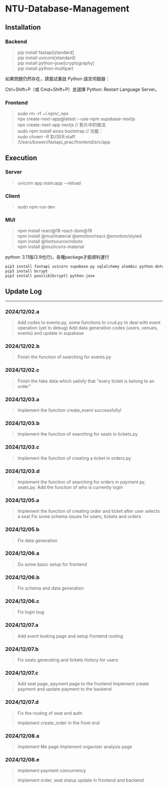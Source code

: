 # NTU-Database-Management

## Installation

### **Backend**

> pip install fastapi[standard]  
> pip install uvicorn[standard]  
> pip install python-jose[cryptography]  
> pip install python-multipart  

如果問題仍然存在，請嘗試重啟 Python 語言伺服器：

Ctrl+Shift+P（或 Cmd+Shift+P）並選擇 Python: Restart Language Server。

### **Frontend**

> sudo rm -rf ~/.npm/_npx  
> npx create-next-app@latest --use-npm supabase-nextjs  
> npx create-next-app nextjs // 影片中的做法  
> sudo npm install axios bootstrap // 功能：  
> sudo chown -R $USER:staff /Users/bowen/fastapi_prac/frontend/src/app  

## Execution

### **Server**

> uvicorn app.main:app --reload

### **Client**

> sudo npm run dev

### **MUI**

> npm install react@18 react-dom@18  
> npm install @mui/material @emotion/react @emotion/styled  
> npm install @fontsource/roboto  
> npm install @mui/icons-material  

python: 3.11版(3.9也行)，各種package才能順利運行

```python
pip3 install fastapi uvicorn supabase-py sqlalchemy alembic python-dotenv supabase
pip3 install bcrypt
pip3 install passlib[bcrypt] python-jose
```

## Update Log

---

### 2024/12/02.a

> Add codes to events.py, some functions to crud.py to deal with event operation (yet to debug)
> Add data generation codes (users, venues, events) and update in supabase

### 2024/12/02.b

> Finish the function of searching for events.py

### 2024/12/02.c

> Finish the fake data which satisfy that "every ticket is belong to an order"

### 2024/12/03.a

> Implement the function create_event successfully!

### 2024/12/03.b

> Implement the function of searching for seats in tickets.py

### 2024/12/03.c

> Implement the function of creating a ticket in orders.py

### 2024/12/03.d

> Implement the function of searching for orders in payment.py, seats.py.
> Add the function of who is currently login

### 2024/12/05.a

> Implement the function of creating order and ticket after user selects a seat
> Fix some schema issues for users, tickets and orders

### 2024/12/05.b

> Fix data generation

### 2024/12/06.a

> Do some basic setup for frontend

### 2024/12/06.b

> Fix schema and data generation

### 2024/12/06.c
> Fix login bug

### 2024/12/07.a
> Add event looking page and setup frontend routing

### 2024/12/07.b
> Fix seats generating and tickets history for users

### 2024/12/07.c
> Add seat page, payment page to the frontend
> Implement create payment and update payment to the backend

### 2024/12/07.d
> Fix the routing of seat and auth
>
> Implement create_order in the front end

### 2024/12/08.a
> Implement Me page
> Implement organizer analysis page

### 2024/12/08.e
> Implement payment concurrency
> 
> Implement order, seat status update in frontend and backend
